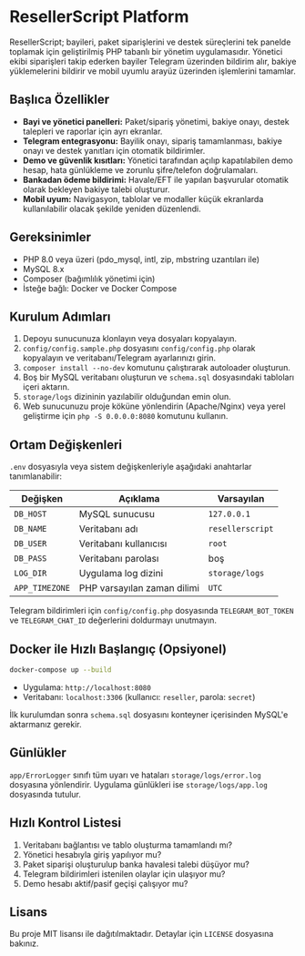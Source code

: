 # ResellerScript Platform

ResellerScript; bayileri, paket siparişlerini ve destek süreçlerini tek panelde toplamak için geliştirilmiş PHP tabanlı bir yönetim uygulamasıdır. Yönetici ekibi siparişleri takip ederken bayiler Telegram üzerinden bildirim alır, bakiye yüklemelerini bildirir ve mobil uyumlu arayüz üzerinden işlemlerini tamamlar.

## Başlıca Özellikler
- **Bayi ve yönetici panelleri:** Paket/sipariş yönetimi, bakiye onayı, destek talepleri ve raporlar için ayrı ekranlar.
- **Telegram entegrasyonu:** Bayilik onayı, sipariş tamamlanması, bakiye onayı ve destek yanıtları için otomatik bildirimler.
- **Demo ve güvenlik kısıtları:** Yönetici tarafından açılıp kapatılabilen demo hesap, hata günlükleme ve zorunlu şifre/telefon doğrulamaları.
- **Bankadan ödeme bildirimi:** Havale/EFT ile yapılan başvurular otomatik olarak bekleyen bakiye talebi oluşturur.
- **Mobil uyum:** Navigasyon, tablolar ve modaller küçük ekranlarda kullanılabilir olacak şekilde yeniden düzenlendi.

## Gereksinimler
- PHP 8.0 veya üzeri (pdo_mysql, intl, zip, mbstring uzantıları ile)
- MySQL 8.x
- Composer (bağımlılık yönetimi için)
- İsteğe bağlı: Docker ve Docker Compose

## Kurulum Adımları
1. Depoyu sunucunuza klonlayın veya dosyaları kopyalayın.
2. `config/config.sample.php` dosyasını `config/config.php` olarak kopyalayın ve veritabanı/Telegram ayarlarınızı girin.
3. `composer install --no-dev` komutunu çalıştırarak autoloader oluşturun.
4. Boş bir MySQL veritabanı oluşturun ve `schema.sql` dosyasındaki tabloları içeri aktarın.
5. `storage/logs` dizininin yazılabilir olduğundan emin olun.
6. Web sunucunuzu proje köküne yönlendirin (Apache/Nginx) veya yerel geliştirme için `php -S 0.0.0.0:8080` komutunu kullanın.

## Ortam Değişkenleri
`.env` dosyasıyla veya sistem değişkenleriyle aşağıdaki anahtarlar tanımlanabilir:

| Değişken | Açıklama | Varsayılan |
| --- | --- | --- |
| `DB_HOST` | MySQL sunucusu | `127.0.0.1` |
| `DB_NAME` | Veritabanı adı | `resellerscript` |
| `DB_USER` | Veritabanı kullanıcısı | `root` |
| `DB_PASS` | Veritabanı parolası | boş |
| `LOG_DIR` | Uygulama log dizini | `storage/logs` |
| `APP_TIMEZONE` | PHP varsayılan zaman dilimi | `UTC` |

Telegram bildirimleri için `config/config.php` dosyasında `TELEGRAM_BOT_TOKEN` ve `TELEGRAM_CHAT_ID` değerlerini doldurmayı unutmayın.

## Docker ile Hızlı Başlangıç (Opsiyonel)
```bash
docker-compose up --build
```
- Uygulama: `http://localhost:8080`
- Veritabanı: `localhost:3306` (kullanıcı: `reseller`, parola: `secret`)

İlk kurulumdan sonra `schema.sql` dosyasını konteyner içerisinden MySQL'e aktarmanız gerekir.

## Günlükler
`app/ErrorLogger` sınıfı tüm uyarı ve hataları `storage/logs/error.log` dosyasına yönlendirir. Uygulama günlükleri ise `storage/logs/app.log` dosyasında tutulur.

## Hızlı Kontrol Listesi
1. Veritabanı bağlantısı ve tablo oluşturma tamamlandı mı?
2. Yönetici hesabıyla giriş yapılıyor mu?
3. Paket siparişi oluşturulup banka havalesi talebi düşüyor mu?
4. Telegram bildirimleri istenilen olaylar için ulaşıyor mu?
5. Demo hesabı aktif/pasif geçişi çalışıyor mu?

## Lisans
Bu proje MIT lisansı ile dağıtılmaktadır. Detaylar için `LICENSE` dosyasına bakınız.
